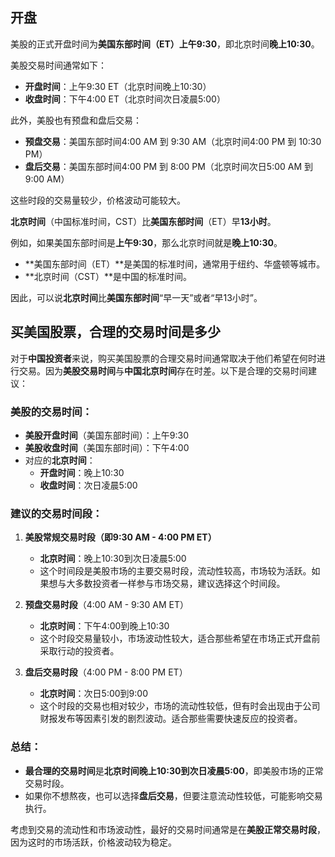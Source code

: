 ##  开盘

美股的正式开盘时间为**美国东部时间（ET）上午9:30**，即北京时间**晚上10:30**。 

美股交易时间通常如下：
- **开盘时间**：上午9:30 ET（北京时间晚上10:30）
- **收盘时间**：下午4:00 ET（北京时间次日凌晨5:00）

此外，美股也有预盘和盘后交易：
- **预盘交易**：美国东部时间4:00 AM 到 9:30 AM（北京时间4:00 PM 到 10:30 PM）
- **盘后交易**：美国东部时间4:00 PM 到 8:00 PM（北京时间次日5:00 AM 到 9:00 AM）

这些时段的交易量较少，价格波动可能较大。

 
**北京时间**（中国标准时间，CST）比**美国东部时间**（ET）早**13小时**。

例如，如果美国东部时间是**上午9:30**，那么北京时间就是**晚上10:30**。

- **美国东部时间（ET）**是美国的标准时间，通常用于纽约、华盛顿等城市。
- **北京时间（CST）**是中国的标准时间。

因此，可以说**北京时间**比**美国东部时间**“早一天”或者“早13小时”。

## 买美国股票，合理的交易时间是多少

 
对于**中国投资者**来说，购买美国股票的合理交易时间通常取决于他们希望在何时进行交易。因为**美股交易时间**与**中国北京时间**存在时差。以下是合理的交易时间建议：

### **美股的交易时间：**
- **美股开盘时间**（美国东部时间）：上午9:30
- **美股收盘时间**（美国东部时间）：下午4:00
- 对应的**北京时间**：
  - **开盘时间**：晚上10:30
  - **收盘时间**：次日凌晨5:00

### **建议的交易时间段：**

1. **美股常规交易时段（即9:30 AM - 4:00 PM ET）**
   - **北京时间**：晚上10:30到次日凌晨5:00
   - 这个时间段是美股市场的主要交易时段，流动性较高，市场较为活跃。如果想与大多数投资者一样参与市场交易，建议选择这个时间段。

2. **预盘交易时段**（4:00 AM - 9:30 AM ET）
   - **北京时间**：下午4:00到晚上10:30
   - 这个时段交易量较小，市场波动性较大，适合那些希望在市场正式开盘前采取行动的投资者。

3. **盘后交易时段**（4:00 PM - 8:00 PM ET）
   - **北京时间**：次日5:00到9:00
   - 这个时段的交易也相对较少，市场的流动性较低，但有时会出现由于公司财报发布等因素引发的剧烈波动。适合那些需要快速反应的投资者。

### **总结：**
- **最合理的交易时间**是**北京时间晚上10:30到次日凌晨5:00**，即美股市场的正常交易时段。
- 如果你不想熬夜，也可以选择**盘后交易**，但要注意流动性较低，可能影响交易执行。

考虑到交易的流动性和市场波动性，最好的交易时间通常是在**美股正常交易时段**，因为这时的市场活跃，价格波动较为稳定。